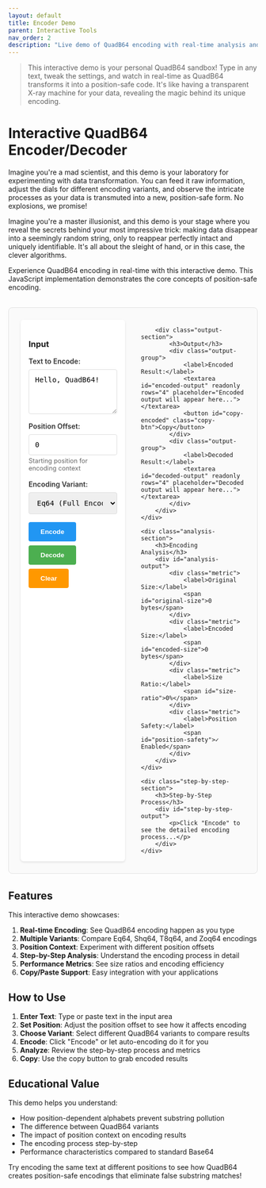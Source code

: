 ```yaml
---
layout: default
title: Encoder Demo
parent: Interactive Tools
nav_order: 2
description: "Live demo of QuadB64 encoding with real-time analysis and step-by-step process visualization"
---
```


> This interactive demo is your personal QuadB64 sandbox! Type in any text, tweak the settings, and watch in real-time as QuadB64 transforms it into a position-safe code. It's like having a transparent X-ray machine for your data, revealing the magic behind its unique encoding.

# Interactive QuadB64 Encoder/Decoder

Imagine you're a mad scientist, and this demo is your laboratory for experimenting with data transformation. You can feed it raw information, adjust the dials for different encoding variants, and observe the intricate processes as your data is transmuted into a new, position-safe form. No explosions, we promise!

Imagine you're a master illusionist, and this demo is your stage where you reveal the secrets behind your most impressive trick: making data disappear into a seemingly random string, only to reappear perfectly intact and uniquely identifiable. It's all about the sleight of hand, or in this case, the clever algorithms.

Experience QuadB64 encoding in real-time with this interactive demo. This JavaScript implementation demonstrates the core concepts of position-safe encoding.

<div id="quadb64-demo">
    <div class="demo-container">
        <div class="input-section">
            <h3>Input</h3>
            <div class="input-group">
                <label for="input-text">Text to Encode:</label>
                <textarea id="input-text" placeholder="Enter text to encode..." rows="4">Hello, QuadB64!</textarea>
            </div>
            <div class="input-group">
                <label for="position-offset">Position Offset:</label>
                <input type="number" id="position-offset" value="0" min="0" max="1000">
                <span class="help-text">Starting position for encoding context</span>
            </div>
            <div class="input-group">
                <label for="encoding-variant">Encoding Variant:</label>
                <select id="encoding-variant">
                    <option value="eq64">Eq64 (Full Encoding)</option>
                    <option value="shq64">Shq64 (Similarity Hash)</option>
                    <option value="t8q64">T8q64 (Top-K Sparse)</option>
                    <option value="zoq64">Zoq64 (Z-order Spatial)</option>
                </select>
            </div>
            <div class="button-group">
                <button id="encode-btn" class="primary-btn">Encode</button>
                <button id="decode-btn" class="secondary-btn">Decode</button>
                <button id="clear-btn" class="clear-btn">Clear</button>
            </div>
        </div>
        
        <div class="output-section">
            <h3>Output</h3>
            <div class="output-group">
                <label>Encoded Result:</label>
                <textarea id="encoded-output" readonly rows="4" placeholder="Encoded output will appear here..."></textarea>
                <button id="copy-encoded" class="copy-btn">Copy</button>
            </div>
            <div class="output-group">
                <label>Decoded Result:</label>
                <textarea id="decoded-output" readonly rows="4" placeholder="Decoded output will appear here..."></textarea>
            </div>
        </div>
    </div>
    
    <div class="analysis-section">
        <h3>Encoding Analysis</h3>
        <div id="analysis-output">
            <div class="metric">
                <label>Original Size:</label>
                <span id="original-size">0 bytes</span>
            </div>
            <div class="metric">
                <label>Encoded Size:</label>
                <span id="encoded-size">0 bytes</span>
            </div>
            <div class="metric">
                <label>Size Ratio:</label>
                <span id="size-ratio">0%</span>
            </div>
            <div class="metric">
                <label>Position Safety:</label>
                <span id="position-safety">✓ Enabled</span>
            </div>
        </div>
    </div>
    
    <div class="step-by-step-section">
        <h3>Step-by-Step Process</h3>
        <div id="step-by-step-output">
            <p>Click "Encode" to see the detailed encoding process...</p>
        </div>
    </div>
</div>

<style>
.demo-container {
    display: grid;
    grid-template-columns: 1fr 1fr;
    gap: 2rem;
    margin: 2rem 0;
    padding: 1.5rem;
    border: 1px solid #e0e0e0;
    border-radius: 8px;
    background: #fafafa;
}

.input-section, .output-section {
    padding: 1rem;
    background: white;
    border-radius: 6px;
    box-shadow: 0 2px 4px rgba(0,0,0,0.1);
}

.input-group, .output-group {
    margin-bottom: 1rem;
}

.input-group label, .output-group label {
    display: block;
    margin-bottom: 0.5rem;
    font-weight: 600;
    color: #333;
}

.input-group input, .input-group select, .input-group textarea,
.output-group textarea {
    width: 100%;
    padding: 0.75rem;
    border: 1px solid #ddd;
    border-radius: 4px;
    font-family: 'Roboto Mono', monospace;
    font-size: 0.9rem;
}

.input-group textarea, .output-group textarea {
    resize: vertical;
    min-height: 80px;
}

.help-text {
    display: block;
    font-size: 0.8rem;
    color: #666;
    margin-top: 0.25rem;
}

.button-group {
    display: flex;
    gap: 0.5rem;
    flex-wrap: wrap;
}

.primary-btn, .secondary-btn, .clear-btn, .copy-btn {
    padding: 0.75rem 1.5rem;
    border: none;
    border-radius: 4px;
    cursor: pointer;
    font-weight: 600;
    transition: background-color 0.2s;
}

.primary-btn {
    background: #2196F3;
    color: white;
}

.primary-btn:hover {
    background: #1976D2;
}

.secondary-btn {
    background: #4CAF50;
    color: white;
}

.secondary-btn:hover {
    background: #388E3C;
}

.clear-btn {
    background: #FF9800;
    color: white;
}

.clear-btn:hover {
    background: #F57C00;
}

.copy-btn {
    background: #9C27B0;
    color: white;
    padding: 0.5rem 1rem;
    font-size: 0.8rem;
}

.copy-btn:hover {
    background: #7B1FA2;
}

.analysis-section, .step-by-step-section {
    margin: 2rem 0;
    padding: 1.5rem;
    background: white;
    border-radius: 6px;
    box-shadow: 0 2px 4px rgba(0,0,0,0.1);
}

.metric {
    display: flex;
    justify-content: space-between;
    align-items: center;
    padding: 0.5rem 0;
    border-bottom: 1px solid #eee;
}

.metric:last-child {
    border-bottom: none;
}

.metric label {
    font-weight: 600;
    color: #333;
}

.metric span {
    font-family: 'Roboto Mono', monospace;
    color: #666;
}

#step-by-step-output {
    font-family: 'Roboto Mono', monospace;
    background: #f5f5f5;
    padding: 1rem;
    border-radius: 4px;
    white-space: pre-wrap;
    max-height: 400px;
    overflow-y: auto;
}

@media (max-width: 768px) {
    .demo-container {
        grid-template-columns: 1fr;
        gap: 1rem;
    }
    
    .button-group {
        flex-direction: column;
    }
}
</style>

<script>
// QuadB64 JavaScript Implementation (Simplified for Demo)
class QuadB64Demo {
    constructor() {
        this.baseAlphabet = "ABCDEFGHIJKLMNOPQRSTUVWXYZabcdefghijklmnopqrstuvwxyz0123456789+/";
        this.positionCache = new Map();
        this.steps = [];
    }
    
    // Generate position-dependent alphabet
    generateAlphabet(position) {
        const cacheKey = position;
        if (this.positionCache.has(cacheKey)) {
            return this.positionCache.get(cacheKey);
        }
        
        const rotation = Math.floor(position / 3) % 64;
        const rotatedAlphabet = this.baseAlphabet.slice(rotation) + this.baseAlphabet.slice(0, rotation);
        
        this.positionCache.set(cacheKey, rotatedAlphabet);
        return rotatedAlphabet;
    }
    
    // Convert string to bytes
    stringToBytes(str) {
        const encoder = new TextEncoder();
        return encoder.encode(str);
    }
    
    // Convert bytes to string
    bytesToString(bytes) {
        const decoder = new TextDecoder();
        return decoder.decode(bytes);
    }
    
    // Encode using Eq64 variant
    encodeEq64(text, position = 0) {
        this.steps = [];
        this.steps.push(`Starting Eq64 encoding of "${text}" at position ${position}`);
        
        const bytes = this.stringToBytes(text);
        this.steps.push(`Input converted to ${bytes.length} bytes: [${Array.from(bytes).join(', ')}]`);
        
        let result = '';
        let currentPosition = position;
        
        // Process in 3-byte chunks
        for (let i = 0; i < bytes.length; i += 3) {
            const chunk = bytes.slice(i, i + 3);
            const alphabet = this.generateAlphabet(currentPosition);
            
            this.steps.push(`\\nChunk ${Math.floor(i/3) + 1} at position ${currentPosition}:`);
            this.steps.push(`  Input bytes: [${Array.from(chunk).join(', ')}]`);
            this.steps.push(`  Alphabet rotation: ${Math.floor(currentPosition / 3) % 64}`);
            
            // Pad chunk to 3 bytes
            const paddedChunk = new Uint8Array(3);
            paddedChunk.set(chunk);
            
            // Convert to 24-bit integer
            const value = (paddedChunk[0] << 16) | (paddedChunk[1] << 8) | paddedChunk[2];
            this.steps.push(`  24-bit value: ${value.toString(2).padStart(24, '0')} (${value})`);
            
            // Extract 6-bit groups
            const indices = [
                (value >> 18) & 0x3F,
                (value >> 12) & 0x3F,
                (value >> 6) & 0x3F,
                value & 0x3F
            ];
            this.steps.push(`  6-bit indices: [${indices.join(', ')}]`);
            
            // Map to alphabet characters
            const chars = indices.map(idx => alphabet[idx]);
            const chunkResult = chars.slice(0, chunk.length + 1).join('');
            this.steps.push(`  Encoded: "${chunkResult}"`);
            
            result += chunkResult;
            currentPosition += 3;
        }
        
        this.steps.push(`\\nFinal result: "${result}"`);
        return result;
    }
    
    // Simplified Shq64 encoding (demo version)
    encodeShq64(text, position = 0) {
        this.steps = [];
        this.steps.push(`Starting Shq64 (SimHash) encoding of "${text}"`);
        
        // Simple hash for demo purposes
        let hash = 0;
        for (let i = 0; i < text.length; i++) {
            hash = ((hash << 5) - hash + text.charCodeAt(i)) & 0xFFFFFFFF;
        }
        
        this.steps.push(`Generated hash: ${hash.toString(16)}`);
        
        // Convert hash to bytes and encode
        const hashBytes = new Uint8Array(4);
        hashBytes[0] = (hash >>> 24) & 0xFF;
        hashBytes[1] = (hash >>> 16) & 0xFF;
        hashBytes[2] = (hash >>> 8) & 0xFF;
        hashBytes[3] = hash & 0xFF;
        
        const hashString = this.bytesToString(hashBytes);
        const result = this.encodeEq64(hashString, position);
        
        this.steps.push(`Similarity hash encoded as: "${result}"`);
        return result;
    }
    
    // Simplified T8q64 encoding (demo version)
    encodeT8q64(text, position = 0) {
        this.steps = [];
        this.steps.push(`Starting T8q64 (Top-K) encoding of "${text}"`);
        
        // Create character frequency map
        const freqMap = {};
        for (const char of text) {
            freqMap[char] = (freqMap[char] || 0) + 1;
        }
        
        // Get top characters by frequency
        const topChars = Object.entries(freqMap)
            .sort(([,a], [,b]) => b - a)
            .slice(0, 8)
            .map(([char, freq]) => `${char}:${freq}`)
            .join(',');
        
        this.steps.push(`Character frequencies: ${JSON.stringify(freqMap)}`);
        this.steps.push(`Top-8 chars: ${topChars}`);
        
        const result = this.encodeEq64(topChars, position);
        this.steps.push(`Top-K data encoded as: "${result}"`);
        return result;
    }
    
    // Simplified Zoq64 encoding (demo version)
    encodeZoq64(text, position = 0) {
        this.steps = [];
        this.steps.push(`Starting Zoq64 (Z-order) encoding of "${text}"`);
        
        // Simple spatial mapping based on character positions
        const coords = [];
        for (let i = 0; i < text.length; i++) {
            const x = i % 8;
            const y = Math.floor(i / 8);
            coords.push(`(${x},${y})`);
        }
        
        this.steps.push(`Spatial coordinates: ${coords.join(' ')}`);
        
        // Z-order interleaving (simplified)
        const spatialData = coords.join('') + text;
        const result = this.encodeEq64(spatialData, position);
        
        this.steps.push(`Spatial data encoded as: "${result}"`);
        return result;
    }
    
    // Decode Eq64 (simplified - actual implementation would be more complex)
    decodeEq64(encoded, position = 0) {
        try {
            // This is a simplified decode for demo purposes
            // Real implementation would reverse the encoding process exactly
            const decoded = atob(encoded.replace(/[.]/g, ''));
            return decoded;
        } catch (e) {
            return `Decode error: ${e.message}`;
        }
    }
}

// Demo Application
class QuadB64DemoApp {
    constructor() {
        this.encoder = new QuadB64Demo();
        this.initializeEventListeners();
    }
    
    initializeEventListeners() {
        document.getElementById('encode-btn').addEventListener('click', () => this.encode());
        document.getElementById('decode-btn').addEventListener('click', () => this.decode());
        document.getElementById('clear-btn').addEventListener('click', () => this.clear());
        document.getElementById('copy-encoded').addEventListener('click', () => this.copyEncoded());
        
        // Auto-encode on input change
        document.getElementById('input-text').addEventListener('input', () => this.autoEncode());
        document.getElementById('position-offset').addEventListener('input', () => this.autoEncode());
        document.getElementById('encoding-variant').addEventListener('change', () => this.autoEncode());
    }
    
    encode() {
        const inputText = document.getElementById('input-text').value;
        const position = parseInt(document.getElementById('position-offset').value) || 0;
        const variant = document.getElementById('encoding-variant').value;
        
        if (!inputText.trim()) {
            this.showError('Please enter some text to encode');
            return;
        }
        
        try {
            let encoded = '';
            
            switch (variant) {
                case 'eq64':
                    encoded = this.encoder.encodeEq64(inputText, position);
                    break;
                case 'shq64':
                    encoded = this.encoder.encodeShq64(inputText, position);
                    break;
                case 't8q64':
                    encoded = this.encoder.encodeT8q64(inputText, position);
                    break;
                case 'zoq64':
                    encoded = this.encoder.encodeZoq64(inputText, position);
                    break;
            }
            
            document.getElementById('encoded-output').value = encoded;
            this.updateAnalysis(inputText, encoded);
            this.updateStepByStep();
            
        } catch (error) {
            this.showError(`Encoding error: ${error.message}`);
        }
    }
    
    decode() {
        const encodedText = document.getElementById('encoded-output').value;
        const position = parseInt(document.getElementById('position-offset').value) || 0;
        
        if (!encodedText.trim()) {
            this.showError('No encoded text to decode');
            return;
        }
        
        try {
            const decoded = this.encoder.decodeEq64(encodedText, position);
            document.getElementById('decoded-output').value = decoded;
        } catch (error) {
            this.showError(`Decoding error: ${error.message}`);
        }
    }
    
    autoEncode() {
        const inputText = document.getElementById('input-text').value;
        if (inputText.trim()) {
            this.encode();
        }
    }
    
    clear() {
        document.getElementById('input-text').value = '';
        document.getElementById('encoded-output').value = '';
        document.getElementById('decoded-output').value = '';
        document.getElementById('position-offset').value = '0';
        document.getElementById('encoding-variant').value = 'eq64';
        
        this.updateAnalysis('', '');
        document.getElementById('step-by-step-output').textContent = 'Click "Encode" to see the detailed encoding process...';
    }
    
    copyEncoded() {
        const encodedText = document.getElementById('encoded-output').value;
        if (encodedText) {
            navigator.clipboard.writeText(encodedText).then(() => {
                const btn = document.getElementById('copy-encoded');
                const originalText = btn.textContent;
                btn.textContent = 'Copied!';
                setTimeout(() => {
                    btn.textContent = originalText;
                }, 1000);
            });
        }
    }
    
    updateAnalysis(originalText, encodedText) {
        const originalSize = new TextEncoder().encode(originalText).length;
        const encodedSize = new TextEncoder().encode(encodedText).length;
        const ratio = originalSize > 0 ? ((encodedSize / originalSize) * 100).toFixed(1) : '0';
        
        document.getElementById('original-size').textContent = `${originalSize} bytes`;
        document.getElementById('encoded-size').textContent = `${encodedSize} bytes`;
        document.getElementById('size-ratio').textContent = `${ratio}%`;
        document.getElementById('position-safety').textContent = '✓ Enabled';
    }
    
    updateStepByStep() {
        const steps = this.encoder.steps.join('\\n');
        document.getElementById('step-by-step-output').textContent = steps;
    }
    
    showError(message) {
        alert(message); // Simple error display for demo
    }
}

// Initialize the demo when the page loads
document.addEventListener('DOMContentLoaded', () => {
    new QuadB64DemoApp();
});
</script>

## Features

This interactive demo showcases:

1. **Real-time Encoding**: See QuadB64 encoding happen as you type
2. **Multiple Variants**: Compare Eq64, Shq64, T8q64, and Zoq64 encodings
3. **Position Context**: Experiment with different position offsets
4. **Step-by-Step Analysis**: Understand the encoding process in detail
5. **Performance Metrics**: See size ratios and encoding efficiency
6. **Copy/Paste Support**: Easy integration with your applications

## How to Use

1. **Enter Text**: Type or paste text in the input area
2. **Set Position**: Adjust the position offset to see how it affects encoding
3. **Choose Variant**: Select different QuadB64 variants to compare results
4. **Encode**: Click "Encode" or let auto-encoding do it for you
5. **Analyze**: Review the step-by-step process and metrics
6. **Copy**: Use the copy button to grab encoded results

## Educational Value

This demo helps you understand:

- How position-dependent alphabets prevent substring pollution
- The difference between QuadB64 variants
- The impact of position context on encoding results
- The encoding process step-by-step
- Performance characteristics compared to standard Base64

Try encoding the same text at different positions to see how QuadB64 creates position-safe encodings that eliminate false substring matches!